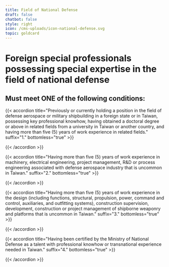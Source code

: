 ```yaml
---
title: Field of National Defense
draft: false
chatbot: false
style: right
icon: /cms-uploads/icon-national-defense.svg
topic: goldcard
---
```

# Foreign special professionals possessing special expertise in the field of national defense

## Must meet **ONE** of the following conditions:

{{< accordion title="Previously or currently holding a position in the field of defense aerospace or military shipbuilding in a foreign state or in Taiwan, possessing key professional knowhow, having obtained a doctoral degree or above in related fields from a university in Taiwan or another country, and having more than five (5) years of work experience in related fields." suffix="1." bottomless="true" >}}

{{< /accordion >}}

{{< accordion title="Having more than five (5) years of work experience in machinery, electrical engineering, project management, R&D or process engineering associated with defense aerospace industry that is uncommon in Taiwan." suffix="2." bottomless="true" >}}

{{< /accordion >}}

{{< accordion title="Having more than five (5) years of work experience in the design (including functions, structural, propulsion, power, command and control, auxiliaries, and outfitting systems), construction supervision, development, construction or project management of shipborne weaponry and platforms that is uncommon in Taiwan." suffix="3." bottomless="true" >}}

{{< /accordion >}}

{{< accordion title="Having been certified by the Ministry of National Defense as a talent with professional knowhow or transnational experience needed in Taiwan." suffix="4." bottomless="true" >}}

{{< /accordion >}}
